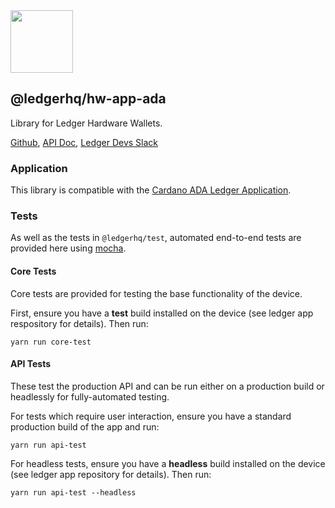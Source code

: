 <img src="https://user-images.githubusercontent.com/211411/34776833-6f1ef4da-f618-11e7-8b13-f0697901d6a8.png" height="100" />

## @ledgerhq/hw-app-ada

Library for Ledger Hardware Wallets.

[Github](https://github.com/ExodusMovement/ledgerjs/),
[API Doc](http://ledgerhq.github.io/ledgerjs/),
[Ledger Devs Slack](https://ledger-dev.slack.com/)

### Application

This library is compatible with the [Cardano ADA Ledger Application](https://github.com/HiddenField/ledger-cardano-app).

### Tests

As well as the tests in `@ledgerhq/test`, automated end-to-end tests are provided here using [mocha](https://mochajs.org/).

#### Core Tests

Core tests are provided for testing the base functionality of the device.

First, ensure you have a **test** build installed on the device (see ledger app respository for details). Then run:

```shell
yarn run core-test
```

#### API Tests

These test the production API and can be run either on a production build or headlessly for fully-automated testing.

For tests which require user interaction, ensure you have a standard production build of the app and run:

```shell
yarn run api-test
```

For headless tests, ensure you have a **headless** build installed on the device (see ledger app repository for details). Then run:

```shell
yarn run api-test --headless
```
